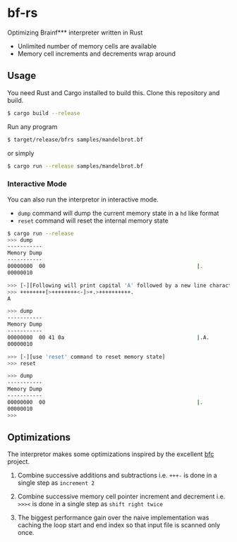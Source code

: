 # bf-rs
Optimizing Brainf*** interpreter written in Rust

- Unlimited number of memory cells are available
- Memory cell increments and decrements wrap around

## Usage

You need Rust and Cargo installed to build this. Clone this repository and build.

```bash
$ cargo build --release
```

Run any program

```bash
$ target/release/bfrs samples/mandelbrot.bf
```

or simply

```bash
$ cargo run --release samples/mandelbrot.bf
```

### Interactive Mode

You can also run the interpretor in interactive mode.

- `dump` command will dump the current memory state in a `hd` like format
- `reset` command will reset the internal memory state


```bash
$ cargo run --release
>>> dump
-----------
Memory Dump
-----------
00000000  00                                                |.               |
00000010

>>> [-][Following will print capital 'A' followed by a new line character]
>>> ++++++++[>++++++++<-]>+.>++++++++++.
A

>>> dump
-----------
Memory Dump
-----------
00000000  00 41 0a                                          |.A.             |
00000010

>>> [-][use 'reset' command to reset memory state]
>>> reset

>>> dump
-----------
Memory Dump
-----------
00000000  00                                                |.               |
00000010
>>> 
```

## Optimizations

The interpretor makes some optimizations inspired by the excellent [bfc](https://github.com/Wilfred/bfc#optimisations) project.

1. Combine successive additions and subtractions
   i.e. `+++-` is done in a single step as `increment 2`

2. Combine successive memory cell pointer increment and decrement
   i.e. `>>><` is done in a single step as `shift right twice`

3. The biggest performance gain over the naive implementation was caching the loop start and end index so that input file is scanned only once.



